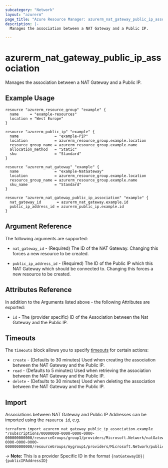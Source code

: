 ```yaml
---
subcategory: "Network"
layout: "azurerm"
page_title: "Azure Resource Manager: azurerm_nat_gateway_public_ip_association"
description: |-
  Manages the association between a NAT Gateway and a Public IP.

---
```


# azurerm_nat_gateway_public_ip_association

Manages the association between a NAT Gateway and a Public IP.

## Example Usage

```hcl
resource "azurerm_resource_group" "example" {
  name     = "example-resources"
  location = "West Europe"
}

resource "azurerm_public_ip" "example" {
  name                = "example-PIP"
  location            = azurerm_resource_group.example.location
  resource_group_name = azurerm_resource_group.example.name
  allocation_method   = "Static"
  sku                 = "Standard"
}

resource "azurerm_nat_gateway" "example" {
  name                = "example-NatGateway"
  location            = azurerm_resource_group.example.location
  resource_group_name = azurerm_resource_group.example.name
  sku_name            = "Standard"
}

resource "azurerm_nat_gateway_public_ip_association" "example" {
  nat_gateway_id       = azurerm_nat_gateway.example.id
  public_ip_address_id = azurerm_public_ip.example.id
}
```

## Argument Reference

The following arguments are supported:

* `nat_gateway_id` - (Required) The ID of the NAT Gateway. Changing this forces a new resource to be created.

* `public_ip_address_id` - (Required) The ID of the Public IP which this NAT Gateway which should be connected to. Changing this forces a new resource to be created.

## Attributes Reference

In addition to the Arguments listed above - the following Attributes are exported:

* `id` - The (provider specific) ID of the Association between the Nat Gateway and the Public IP.

## Timeouts

The `timeouts` block allows you to specify [timeouts](https://www.terraform.io/language/resources/syntax#operation-timeouts) for certain actions:

* `create` - (Defaults to 30 minutes) Used when creating the association between the NAT Gateway and the Public IP.
* `read` - (Defaults to 5 minutes) Used when retrieving the association between the NAT Gateway and the Public IP.
* `delete` - (Defaults to 30 minutes) Used when deleting the association between the NAT Gateway and the Public IP.

## Import

Associations between NAT Gateway and Public IP Addresses can be imported using the `resource id`, e.g.

```shell
terraform import azurerm_nat_gateway_public_ip_association.example "/subscriptions/00000000-0000-0000-0000-000000000000/resourceGroups/group1/providers/Microsoft.Network/natGateways/gateway1|/subscriptions/00000000-0000-0000-0000-000000000000/resourceGroups/mygroup1/providers/Microsoft.Network/publicIPAddresses/myPublicIpAddress1"
```

-> **Note:** This is a provider Specific ID in the format `{natGatewayID}|{publicIPAddressID}`
